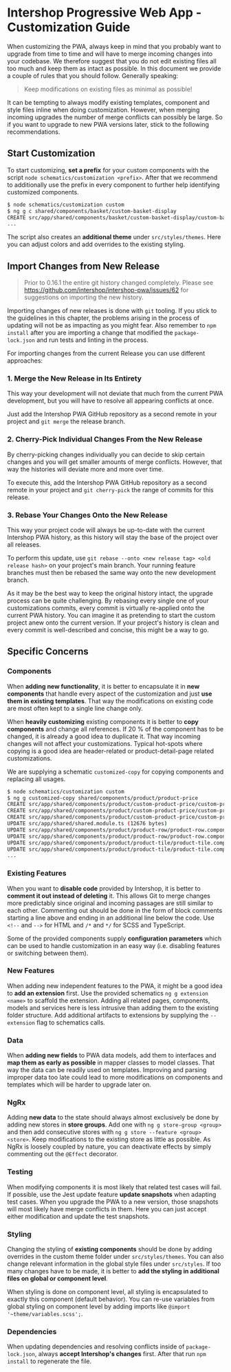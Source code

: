 <!--
kb_sync_by_release
kb_pwa
kb_everyone
-->
# Intershop Progressive Web App - Customization Guide

When customizing the PWA, always keep in mind that you probably want to upgrade from time to time and will have to merge incoming changes into your codebase. We therefore suggest that you do not edit existing files all too much and keep them as intact as possible. In this document we provide a couple of rules that you should follow. Generally speaking:

> Keep modifications on existing files as minimal as possible!

It can be tempting to always modify existing templates, component and style files inline when doing customization. However, when merging incoming upgrades the number of merge conflicts can possibly be large. So if you want to upgrade to new PWA versions later, stick to the following recommendations.

## Start Customization

To start customizing, **set a prefix** for your custom components with the script `node schematics/customization <prefix>`. After that we recommend to additionally use the prefix in every component to further help identifying customized components.

```bash
$ node schematics/customization custom
$ ng g c shared/components/basket/custom-basket-display
CREATE src/app/shared/components/basket/custom-basket-display/custom-basket-display.component.ts (275 bytes)
...
```

The script also creates an **additional theme** under `src/styles/themes`. Here you can adjust colors and add overrides to the existing styling.

## Import Changes from New Release

> Prior to 0.16.1 the entire git history changed completely. Please see https://github.com/intershop/intershop-pwa/issues/62 for suggestions on importing the new history.

Importing changes of new releases is done with `git` tooling. If you stick to the guidelines in this chapter, the problems arising in the process of updating will not be as impacting as you might fear. Also remember to `npm install` after you are importing a change that modified the `package-lock.json` and run tests and linting in the process.

For importing changes from the current Release you can use different approaches:

### 1. Merge the New Release in Its Entirety

This way your development will not deviate that much from the current PWA development, but you will have to resolve all appearing conflicts at once.

Just add the Intershop PWA GitHub repository as a second remote in your project and `git merge` the release branch.

### 2. Cherry-Pick Individual Changes From the New Release

By cherry-picking changes individually you can decide to skip certain changes and you will get smaller amounts of merge conflicts. However, that way the histories will deviate more and more over time.

To execute this, add the Intershop PWA GitHub repository as a second remote in your project and `git cherry-pick` the range of commits for this release.

### 3. Rebase Your Changes Onto the New Release

This way your project code will always be up-to-date with the current Intershop PWA history, as this history will stay the base of the project over all releases.

To perform this update, use `git rebase --onto <new release tag> <old release hash>` on your project's main branch. Your running feature branches must then be rebased the same way onto the new development branch.

As it may be the best way to keep the original history intact, the upgrade process can be quite challenging. By rebasing every single one of your customizations commits, every commit is virtually re-applied onto the current PWA history. You can imagine it as pretending to start the custom project anew onto the current version. If your project's history is clean and every commit is well-described and concise, this might be a way to go.

## Specific Concerns

### Components

When **adding new functionality**, it is better to encapsulate it in **new components** that handle every aspect of the customization and just **use them in existing templates**. That way the modifications on existing code are most often kept to a single line change only.

When **heavily customizing** existing components it is better to **copy components** and change all references. If 20 % of the component has to be changed, it is already a good idea to duplicate it. That way incoming changes will not affect your customizations. Typical hot-spots where copying is a good idea are header-related or product-detail-page related customizations.

We are supplying a schematic `customized-copy` for copying components and replacing all usages.

```bash
$ node schematics/customization custom
$ ng g customized-copy shared/components/product/product-price
CREATE src/app/shared/components/product/custom-product-price/custom-product-price.component.html (1591 bytes)
CREATE src/app/shared/components/product/custom-product-price/custom-product-price.component.spec.ts (7632 bytes)
CREATE src/app/shared/components/product/custom-product-price/custom-product-price.component.ts (1370 bytes)
UPDATE src/app/shared/shared.module.ts (12676 bytes)
UPDATE src/app/shared/components/product/product-row/product-row.component.html (4110 bytes)
UPDATE src/app/shared/components/product/product-row/product-row.component.spec.ts (5038 bytes)
UPDATE src/app/shared/components/product/product-tile/product-tile.component.html (2140 bytes)
UPDATE src/app/shared/components/product/product-tile/product-tile.component.spec.ts (4223 bytes)
...
```

### Existing Features

When you want to **disable code** provided by Intershop, it is better to **comment it out instead of deleting** it. This allows Git to merge changes more predictably since original and incoming passages are still similar to each other. Commenting out should be done in the form of block comments starting a line above and ending in an additional line below the code. Use `<!--` and `-->` for HTML and `/*` and `*/` for SCSS and TypeScript.

Some of the provided components supply **configuration parameters** which can be used to handle customization in an easy way (i.e. disabling features or switching between them).

### New Features

When adding new independent features to the PWA, it might be a good idea to **add an extension** first. Use the provided schematics `ng g extension <name>` to scaffold the extension. Adding all related pages, components, models and services here is less intrusive than adding them to the existing folder structure. Add additional artifacts to extensions by supplying the `--extension` flag to schematics calls.

### Data

When **adding new fields** to PWA data models, add them to interfaces and **map them as early as possible** in mapper classes to model classes. That way the data can be readily used on templates. Improving and parsing improper data too late could lead to more modifications on components and templates which will be harder to upgrade later on.

### NgRx

Adding **new data** to the state should always almost exclusively be done by adding new stores in **store groups**. Add one with `ng g store-group <group>` and then add consecutive stores with `ng g store --feature <group> <store>`. Keep modifications to the existing store as little as possible. As NgRx is loosely coupled by nature, you can deactivate effects by simply commenting out the `@Effect` decorator.

### Testing

When modifying components it is most likely that related test cases will fail. If possible, use the Jest update feature **update snapshots** when adapting test cases. When you upgrade the PWA to a new version, those snapshots will most likely have merge conflicts in them. Here you can just accept either modification and update the test snapshots.

### Styling

Changing the styling of **existing components** should be done by adding overrides in the custom theme folder under `src/styles/themes`. You can also change relevant information in the global style files under `src/styles`. If too many changes have to be made, it is better to **add the styling in additional files on global or component level**.

When styling is done on component level, all styling is encapsulated to exactly this component (default behavior). You can re-use variables from global styling on component level by adding imports like `@import '~theme/variables.scss';`.

### Dependencies

When updating dependencies and resolving conflicts inside of `package-lock.json`, always **accept Intershop's changes** first. After that run `npm install` to regenerate the file.
